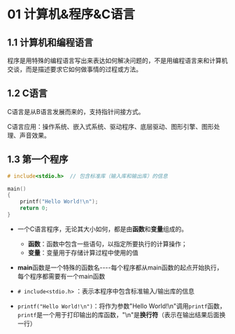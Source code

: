 # 01 计算机&程序&C语言

## 1.1 计算机和编程语言

程序是用特殊的编程语言写出来表达如何解决问题的，不是用编程语言来和计算机交谈，而是描述要求它如何做事情的过程或方法。

## 1.2 C语言

C语言是从B语言发展而来的，支持指针间接方式。

C语言应用：操作系统、嵌入式系统、驱动程序、底层驱动、图形引擎、图形处理、声音效果。

## 1.3 第一个程序

```c
# include<stdio.h>  // 包含标准库（输入库和输出库）的信息 

main()
{
	printf("Hello World!\n");
	return 0;
}
```

- 一个C语言程序，无论其大小如何，都是由**函数**和**变量**组成的。
  - **函数**：函数中包含一些语句，以指定所要执行的计算操作；
  - **变量**：变量用于存储计算过程中使用的值

- **main**函数是一个特殊的函数名----每个程序都从main函数的起点开始执行，每个程序都需要有一个main函数
- ` # include<stdio.h> ` ：表示本程序中包含标准输入/输出库的信息
- `printf("Hello World!\n")`：将作为参数"Hello World!\n"调用`printf`函数，`printf`是一个用于打印输出的库函数，"\n"是**换行符**（表示在输出结果后面换一行）
